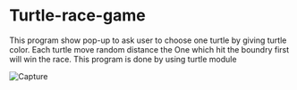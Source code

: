 # Turtle-race-game

This program show pop-up to ask user to choose one turtle by giving turtle color. Each turtle move random distance the One which hit the boundry first will win the race. This program is done by using turtle module

![Capture](https://user-images.githubusercontent.com/82333746/132569923-4e707565-f9f9-4ae1-b850-5e9641606a57.JPG)
